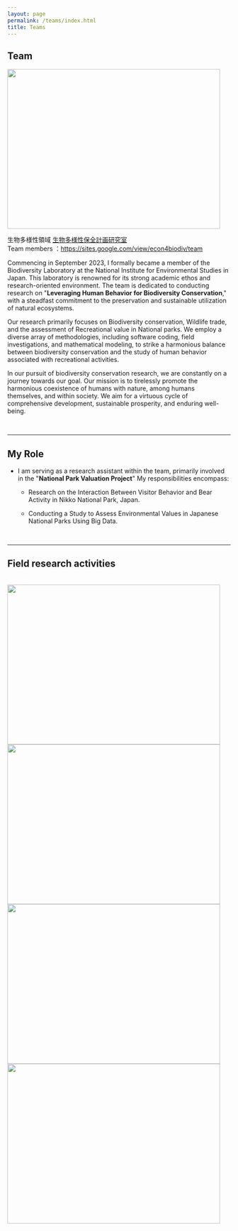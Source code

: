 ```yaml
---
layout: page
permalink: /teams/index.html
title: Teams
---
```


## Team

<img src="/images/IMG_1733.JPG" class="floatpic" width="480" height="360">

生物多様性領域 [生物多様性保全計画研究室](https://sites.google.com/view/econ4biodiv/home) <br>
Team members ：https://sites.google.com/view/econ4biodiv/team

Commencing in September 2023, I formally became a member of the Biodiversity Laboratory at the National Institute for Environmental Studies in Japan. This laboratory is renowned for its strong academic ethos and research-oriented environment. The team is dedicated to conducting research on "**Leveraging Human Behavior for Biodiversity Conservation**," with a steadfast commitment to the preservation and sustainable utilization of natural ecosystems.<br>

Our research primarily focuses on Biodiversity conservation, Wildlife trade, and the assessment of Recreational value in National parks. We employ a diverse array of methodologies, including software coding, field investigations, and mathematical modeling, to strike a harmonious balance between biodiversity conservation and the study of human behavior associated with recreational activities.<br>

In our pursuit of biodiversity conservation research, we are constantly on a journey towards our goal. Our mission is to tirelessly promote the harmonious coexistence of humans with nature, among humans themselves, and within society. We aim for a virtuous cycle of comprehensive development, sustainable prosperity, and enduring well-being.

<br>

---

## My Role

- I am serving as a research assistant within the team, primarily involved in the "**National Park Valuation Project**" My responsibilities encompass:<br>
  -  Research on the Interaction Between Visitor Behavior and Bear Activity in Nikko National Park, Japan.
    
  -  Conducting a Study to Assess Environmental Values in Japanese National Parks Using Big Data.

<br>

---

## Field research activities

<br>

<div class="third">
<img src="/images/team1.JPG" class="floatpic" width="480" height="360">
<img src="/images/team2.JPG" class="floatpic" width="480" height="360">
<img src="/images/team3.JPG" class="floatpic" width="480" height="360"> 
<img src="/images/team4.jpg" class="floatpic" width="480" height="360">
</div>




<br>
